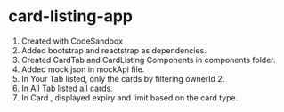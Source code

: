 # card-listing-app
1) Created with CodeSandbox
2) Added bootstrap and reactstrap as dependencies.
3) Created CardTab and CardListing Components in components folder.
4) Added mock json in mockApi file.
5) In Your Tab listed, only the cards by filtering ownerId 2.
6) In All Tab listed all cards.
7) In Card , displayed expiry and limit based on the card type.
